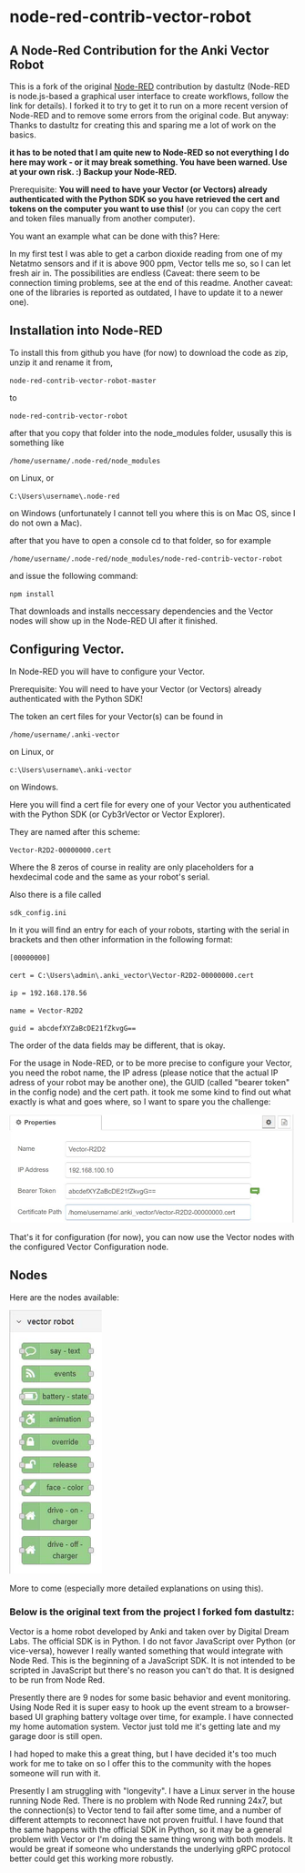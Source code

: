 # node-red-contrib-vector-robot

## A Node-Red Contribution for the Anki Vector Robot

This is a fork of the original [Node-RED](https://nodered.org) contribution by dastultz (Node-RED is node.js-based a graphical user interface to create workflows, follow the link for details). I forked it to try to get it to run on a more recent version of Node-RED and to remove some errors from the original code. But anyway: Thanks to dastultz for creating this and sparing me a lot of work on the basics.

**it has to be noted that I am quite new to Node-RED so not everything I do here may work - or it may break something. You have been warned. Use at your own risk. :) Backup your Node-RED.**

Prerequisite: **You will need to have your Vector (or Vectors) already authenticated with the Python SDK so you have retrieved the cert and tokens on the computer you want to use this!** (or you can copy the cert and token files manually from another computer).

You want an example what can be done with this? Here:

In my first test I was able to get a carbon dioxide reading from one of my Netatmo sensors and if it is above 900 ppm, Vector tells me so, so I can let fresh air in. The possibilities are endless (Caveat: there seem to be connection timing problems, see at the end of this readme. Another caveat: one of the libraries is reported as outdated, I have to update it to a newer one).

## Installation into Node-RED

To install this from github you have (for now) to download the code as zip, unzip it and rename it from,

`node-red-contrib-vector-robot-master`

to 

`node-red-contrib-vector-robot`

after that you copy that folder into the node_modules folder, ususally this is something like

`/home/username/.node-red/node_modules`

on Linux, or

`C:\Users\username\.node-red`

on Windows (unfortunately I cannot tell you where this is on Mac OS, since I do not own a Mac).

after that you have to open a console cd to that folder, so for example 

`/home/username/.node-red/node_modules/node-red-contrib-vector-robot`

and issue the following command:

`npm install`

That downloads and installs neccessary dependencies and the Vector nodes will show up in the Node-RED UI after it finished.

## Configuring Vector.

In Node-RED you will have to configure your Vector. 

Prerequisite: You will need to have your Vector (or Vectors) already authenticated with the Python SDK!

The token an cert files for your Vector(s) can be found in

`/home/username/.anki-vector`

on Linux, or

`c:\Users\username\.anki-vector`

on Windows.

Here you will find a cert file for every one of your Vector you authenticated with  the Python SDK (or Cyb3rVector or Vector Explorer).

They are named after this scheme:

`Vector-R2D2-00000000.cert`

Where the 8 zeros of course in reality are only placeholders for a hexdecimal code and the same as your robot's serial.

Also there is a file called

`sdk_config.ini`

In it you will find an entry for each of your robots, starting with the serial in brackets and then other information in the following format:

`[00000000]`

`cert = C:\Users\admin\.anki_vector\Vector-R2D2-00000000.cert`

`ip = 192.168.178.56`

`name = Vector-R2D2`

`guid = abcdefXYZaBcDE21fZkvgG==`

The order of the data fields may be different, that is okay.

For the usage in Node-RED, or to be more precise to configure your Vector, you need the robot name, the IP adress (please notice that the actual IP adress of your robot may be another one),  the GUID (called "bearer token" in the config node) and the cert path. it took me some kind to find out what exactly is what and goes where, so I want to spare you the challenge:

<img src="/gitimg/configure_node.jpg" width="500" />

That's it for configuration (for now), you can now use the Vector nodes with the configured Vector Configuration node.

## Nodes

Here are the nodes available:

<img src="/gitimg/AnkiVectorNodes.jpg" />

More to come (especially more detailed explanations on using this).

### Below is the original text from the project I forked fom dastultz:

Vector is a home robot developed by Anki and taken over by Digital Dream Labs. The official SDK is in Python. I do not favor JavaScript over Python (or vice-versa), however I really wanted something that would integrate with Node Red. This is the beginning of a JavaScript SDK. It is not intended to be scripted in JavaScript but there's no reason you can't do that. It is designed to be run from Node Red.

Presently there are 9 nodes for some basic behavior and event monitoring. Using Node Red it is super easy to hook up the event stream to a browser-based UI graphing battery voltage over time, for example. I have connected my home automation system. Vector just told me it's getting late and my garage door is still open.

I had hoped to make this a great thing, but I have decided it's too much work for me to take on so I offer this to the community with the hopes someone will run with it.

Presently I am struggling with "longevity". I have a Linux server in the house running Node Red. There is no problem with Node Red running 24x7, but the connection(s) to Vector tend to fail after some time, and a number of different attempts to reconnect have not proven fruitful. I have found that the same happens with the official SDK in Python, so it may be a general problem with Vector or I'm doing the same thing wrong with both models. It would be great if someone who understands the underlying gRPC protocol better could get this working more robustly.
